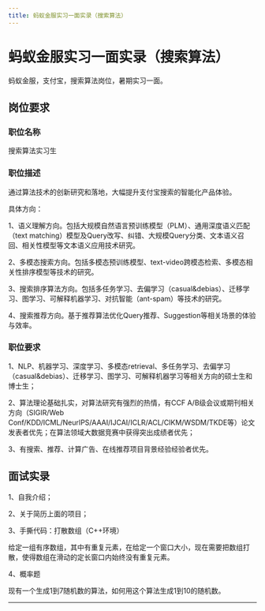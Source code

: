 ```yaml
---
title: 蚂蚁金服实习一面实录（搜索算法）
---
```


# 蚂蚁金服实习一面实录（搜索算法）

<script type="text/javascript" src="/include/head.js"></script>

蚂蚁金服，支付宝，搜索算法岗位，暑期实习一面。

## 岗位要求

### 职位名称

搜索算法实习生

### 职位描述

通过算法技术的创新研究和落地，大幅提升支付宝搜索的智能化产品体验。

具体方向：

1、语义理解方向。包括大规模自然语言预训练模型（PLM）、通用深度语义匹配（text matching）模型及Query改写、纠错、大规模Query分类、文本语义召回、相关性模型等文本语义应用技术研究。

2、多模态搜索方向。包括多模态预训练模型、text-video跨模态检索、多模态相关性排序模型等技术的研究。

3、搜索排序算法方向。包括多任务学习、去偏学习（casual&debias）、迁移学习、图学习、可解释机器学习、对抗智能（ant-spam）等技术的研究。

4、搜索推荐方向。基于推荐算法优化Query推荐、Suggestion等相关场景的体验与效率。

### 职位要求

1、NLP、机器学习、深度学习、多模态retrieval、多任务学习、去偏学习（casual&debias）、迁移学习、图学习、可解释机器学习等相关方向的硕士生和博士生；

2、算法理论基础扎实，对算法研究有强烈的热情，有CCF A/B级会议或期刊相关方向（SIGIR/Web Conf/KDD/ICML/NeurIPS/AAAI/IJCAI/ICLR/ACL/CIKM/WSDM/TKDE等）论文发表者优先；在算法领域大数据竞赛中获得突出成绩者优先；

3、有搜索、推荐、计算广告、在线推荐项目背景经验经验者优先。

## 面试实录

1、自我介绍；

2、关于简历上面的项目；

3、手撕代码：打散数组（C++环境）

给定一组有序数组，其中有重复元素，在给定一个窗口大小，现在需要把数组打散，使得数组在滑动的定长窗口内始终没有重复元素。

4、概率题

现有一个生成1到7随机数的算法，如何用这个算法生成1到10的随机数。

---

<script type="text/javascript" src="/include/tail.js"></script>
